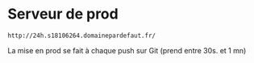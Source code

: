 # Serveur de prod

    http://24h.s18106264.domainepardefaut.fr/

La mise en prod se fait à chaque push sur Git (prend entre 30s. et 1 mn)